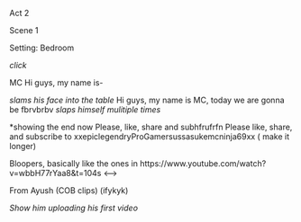 Act 2

Scene 1

Setting: Bedroom

_click_

MC
Hi guys, my name is- 

*slams his face into the table*
Hi guys, my name is MC, today we are gonna be fbrvbrbv
*slaps himself mulitiple times* 

*showing the end now 
Please, like, share and subhfrufrfn
Please like, share, and subscribe to xxepiclegendryProGamersussasukemcninja69xx ( make it longer) 
<!-->
Bloopers, basically
like the ones in https://www.youtube.com/watch?v=wbbH77rYaa8&t=104s
<--> 
From Ayush (COB clips) (ifykyk) 


_Show him uploading his first video_
